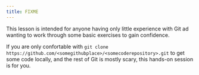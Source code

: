 ```yaml
---
title: FIXME
---
```


This lesson is intended for anyone having only little experience with Git ad wanting to work through some basic exercises to gain confidence.

If you are only confortable with `git clone https://github.com/<somegithubplace>/<somecoderepository>.git` to get some code locally, and the rest of Git is mostly scary, this hands-on session is for you.